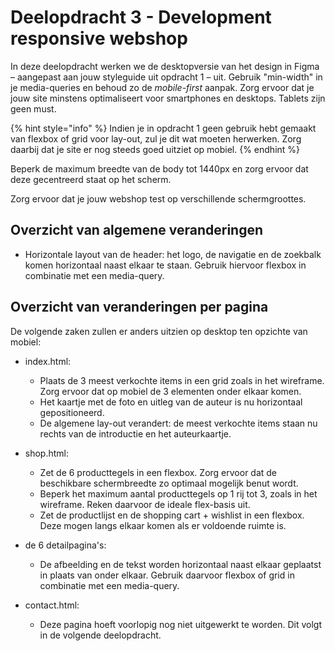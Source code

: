 # Deelopdracht 3 - Development responsive webshop

In deze deelopdracht werken we de desktopversie van het design in Figma – aangepast aan jouw styleguide uit opdracht 1 – uit. Gebruik "min-width" in je media-queries en behoud zo de _mobile-first_ aanpak. Zorg ervoor dat je jouw site minstens optimaliseert voor smartphones en desktops. Tablets zijn geen must.

{% hint style="info" %}
Indien je in opdracht 1 geen gebruik hebt gemaakt van flexbox of grid voor lay-out, zul je dit wat moeten herwerken. Zorg daarbij dat je site er nog steeds goed uitziet op mobiel.
{% endhint %}

Beperk de maximum breedte van de body tot 1440px en zorg ervoor dat deze gecentreerd staat op het scherm.

Zorg ervoor dat je jouw webshop test op verschillende schermgroottes.

## Overzicht van algemene veranderingen

- Horizontale layout van de header: het logo, de navigatie en de zoekbalk komen horizontaal naast elkaar te staan. Gebruik hiervoor flexbox in combinatie met een media-query.

## Overzicht van veranderingen per pagina

De volgende zaken zullen er anders uitzien op desktop ten opzichte van mobiel:

* index.html:
  - Plaats de 3 meest verkochte items in een grid zoals in het wireframe. Zorg ervoor dat op mobiel de 3 elementen onder elkaar komen.
  - Het kaartje met de foto en uitleg van de auteur is nu horizontaal gepositioneerd.
  - De algemene lay-out verandert: de meest verkochte items staan nu rechts van de introductie en het auteurkaartje.

* shop.html:
  - Zet de 6 producttegels in een flexbox. Zorg ervoor dat de beschikbare schermbreedte zo optimaal mogelijk benut wordt.
  - Beperk het maximum aantal producttegels op 1 rij tot 3, zoals in het wireframe. Reken daarvoor de ideale flex-basis uit.
  - Zet de productlijst en de shopping cart + wishlist in een flexbox. Deze mogen langs elkaar komen als er voldoende ruimte is.

* de 6 detailpagina's:
  - De afbeelding en de tekst worden horizontaal naast elkaar geplaatst in plaats van onder elkaar. Gebruik daarvoor flexbox of grid in combinatie met een media-query.

* contact.html:
  - Deze pagina hoeft voorlopig nog niet uitgewerkt te worden. Dit volgt in de volgende deelopdracht.
